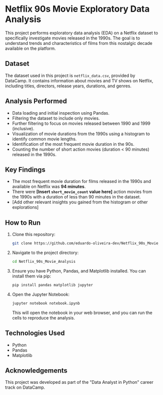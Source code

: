 # Netflix 90s Movie Exploratory Data Analysis

This project performs exploratory data analysis (EDA) on a Netflix dataset to specifically investigate movies released in the 1990s. The goal is to understand trends and characteristics of films from this nostalgic decade available on the platform.

## Dataset

The dataset used in this project is `netflix_data.csv`, provided by DataCamp. It contains information about movies and TV shows on Netflix, including titles, directors, release years, durations, and genres.

## Analysis Performed

* Data loading and initial inspection using Pandas.
* Filtering the dataset to include only movies.
* Further filtering to focus on movies released between 1990 and 1999 (inclusive).
* Visualization of movie durations from the 1990s using a histogram to identify common movie lengths.
* Identification of the most frequent movie duration in the 90s.
* Counting the number of short action movies (duration < 90 minutes) released in the 1990s.

## Key Findings

* The most frequent movie duration for films released in the 1990s and available on Netflix was **94 minutes**.
* There were **[Insert `short_movie_count` value here]** action movies from the 1990s with a duration of less than 90 minutes in the dataset.
* [Add other relevant insights you gained from the histogram or other explorations]

## How to Run

1.  Clone this repository:
    ```bash
    git clone https://github.com/eduardo-oliveira-dev/Netflix_90s_Movie_Analysis.git
    ```
2.  Navigate to the project directory:
    ```bash
    cd Netflix_90s_Movie_Analysis
    ```
3.  Ensure you have Python, Pandas, and Matplotlib installed. You can install them via pip:
    ```bash
    pip install pandas matplotlib jupyter
    ```
4.  Open the Jupyter Notebook:
    ```bash
    jupyter notebook notebook.ipynb
    ```
    This will open the notebook in your web browser, and you can run the cells to reproduce the analysis.

## Technologies Used

* Python
* Pandas
* Matplotlib

## Acknowledgements

This project was developed as part of the "Data Analyst in Python" career track on DataCamp.